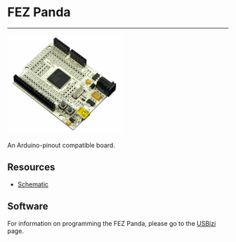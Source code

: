 # FEZ Panda
---
![FEZ Panda](images/fez-panda.jpg)

An Arduino-pinout compatible board.

## Resources
* [Schematic](http://files.ghielectronics.com/downloads/Schematics/FEZ/FEZ%20Panda%20Rev%201.2%20Schematic.pdf)

## Software

For information on programming the FEZ Panda, please go to the [USBizi](../core/usbizi.md) page.